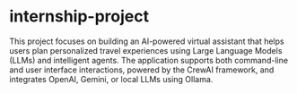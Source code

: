 # internship-project
This project focuses on building an AI-powered virtual assistant that helps users plan personalized travel experiences using Large Language Models (LLMs) and intelligent agents. The application supports both command-line and user interface interactions, powered by the CrewAI framework, and integrates OpenAI, Gemini, or local LLMs using Ollama.
